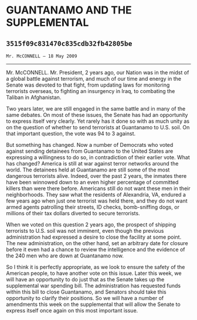 # GUANTANAMO AND THE SUPPLEMENTAL
## `3515f09c831470c835cdb32fb42805be`
`Mr. McCONNELL — 18 May 2009`

---


Mr. McCONNELL. Mr. President, 2 years ago, our Nation was in the 
midst of a global battle against terrorism, and much of our time and 
energy in the Senate was devoted to that fight, from updating laws for 
monitoring terrorists overseas, to fighting an insurgency in Iraq, to 
combating the Taliban in Afghanistan.

Two years later, we are still engaged in the same battle and in many 
of the same debates. On most of these issues, the Senate has had an 
opportunity to express itself very clearly. Yet rarely has it done so 
with as much unity as on the question of whether to send terrorists at 
Guantanamo to U.S. soil. On that important question, the vote was 94 to 
3 against.

But something has changed. Now a number of Democrats who voted 
against sending detainees from Guantanamo to the United States are 
expressing a willingness to do so, in contradiction of their earlier 
vote. What has changed? America is still at war against terror networks 
around the world. The detainees held at Guantanamo are still some 
of the most dangerous terrorists alive. Indeed, over the past 2 years, 
the inmates there have been winnowed down to an even higher percentage 
of committed killers than were there before. Americans still do not 
want these men in their neighborhoods. They saw what the residents of 
Alexandria, VA, endured a few years ago when just one terrorist was 
held there, and they do not want armed agents patrolling their streets, 
ID checks, bomb-sniffing dogs, or millions of their tax dollars 
diverted to secure terrorists.


When we voted on this question 2 years ago, the prospect of shipping 
terrorists to U.S. soil was not imminent, even though the previous 
administration had expressed a desire to close the facility at some 
point. The new administration, on the other hand, set an arbitrary date 
for closure before it even had a chance to review the intelligence and 
the evidence of the 240 men who are down at Guantanamo now.

So I think it is perfectly appropriate, as we look to ensure the 
safety of the American people, to have another vote on this issue. 
Later this week, we will have an opportunity to do just that as the 
Senate takes up the supplemental war spending bill. The administration 
has requested funds within this bill to close Guantanamo, and Senators 
should take this opportunity to clarify their positions. So we will 
have a number of amendments this week on the supplemental that will 
allow the Senate to express itself once again on this most important 
issue.
